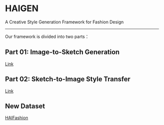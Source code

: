 # HAIGEN
A Creative Style Generation Framework for Fashion Design

***

Our framework is divided into two parts：

## Part 01: Image-to-Sketch Generation

[Link](./I2S/)

## Part 02: Sketch-to-Image Style Transfer

[Link](./S2I)

## New Dataset

[HAIFashion](https://drive.google.com/file/d/1hbFUNToU7CtMqz6shqNsybYt4VhIBMlW/view?usp=drive_link)



